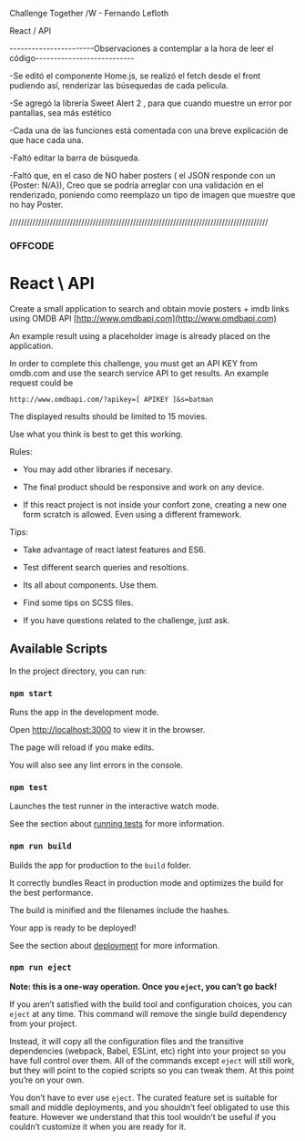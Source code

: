 Challenge Together /W - Fernando Lefloth

React / API

-----------------------Observaciones a contemplar a la hora de leer el código---------------------------

-Se editó el componente Home.js, se realizó el fetch desde el front pudiendo así, renderizar las búsequedas de cada pelicula.

-Se agregó la librería Sweet Alert 2 , para que cuando muestre un error por pantallas, sea más estético

-Cada una de las funciones está comentada con una breve explicación de que hace cada una.


-Faltó editar la barra de búsqueda.

-Faltó que, en el caso de NO haber posters ( el JSON responde con un {Poster: N/A}), Creo que se podría arreglar con una validación en el renderizado, poniendo como reemplazo un tipo de imagen que muestre que no hay Poster. 



//////////////////////////////////////////////////////////////////////////////////////////
### OFFCODE

# React \ API

Create a small application to search and obtain movie posters + imdb links using OMDB API [http://www.omdbapi.com](http://www.omdbapi.com)

An example result using a placeholder image is already placed on the application.

In order to complete this challenge, you must get an API KEY from omdb.com and use the search service API to get results. An example request could be

`http://www.omdbapi.com/?apikey=[ APIKEY ]&s=batman`

The displayed results should be limited to 15 movies.


Use what you think is best to get this working.

Rules:

* You may add other libraries if necesary.

* The final product should be responsive and work on any device.

* If this react project is not inside your confort zone, creating a new one form scratch is allowed. Even using a different framework.

Tips:

* Take advantage of react latest features and ES6.

* Test different search queries and resoltions.

* Its all about components. Use them.

* Find some tips on SCSS files.

* If you have questions related to the challenge, just ask.

## Available Scripts

In the project directory, you can run:

### `npm start`

Runs the app in the development mode.

Open [http://localhost:3000](http://localhost:3000) to view it in the browser.

The page will reload if you make edits.

You will also see any lint errors in the console.

### `npm test`

Launches the test runner in the interactive watch mode.

See the section about [running tests](https://facebook.github.io/create-react-app/docs/running-tests) for more information.

### `npm run build`

Builds the app for production to the `build` folder.

It correctly bundles React in production mode and optimizes the build for the best performance.

The build is minified and the filenames include the hashes.

Your app is ready to be deployed!

See the section about [deployment](https://facebook.github.io/create-react-app/docs/deployment) for more information.

### `npm run eject`

**Note: this is a one-way operation. Once you `eject`, you can’t go back!**

If you aren’t satisfied with the build tool and configuration choices, you can `eject` at any time. This command will remove the single build dependency from your project.

Instead, it will copy all the configuration files and the transitive dependencies (webpack, Babel, ESLint, etc) right into your project so you have full control over them. All of the commands except `eject` will still work, but they will point to the copied scripts so you can tweak them. At this point you’re on your own.

You don’t have to ever use `eject`. The curated feature set is suitable for small and middle deployments, and you shouldn’t feel obligated to use this feature. However we understand that this tool wouldn’t be useful if you couldn’t customize it when you are ready for it.
